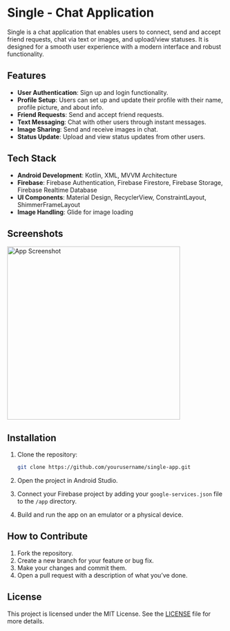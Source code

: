 # Single - Chat Application


Single is a chat application that enables users to connect, send and accept friend requests, chat via text or images, and upload/view statuses. It is designed for a smooth user experience with a modern interface and robust functionality.

## Features

- **User Authentication**: Sign up and login functionality.
- **Profile Setup**: Users can set up and update their profile with their name, profile picture, and about info.
- **Friend Requests**: Send and accept friend requests.
- **Text Messaging**: Chat with other users through instant messages.
- **Image Sharing**: Send and receive images in chat.
- **Status Update**: Upload and view status updates from other users.
  
## Tech Stack

- **Android Development**: Kotlin, XML, MVVM Architecture
- **Firebase**: Firebase Authentication, Firebase Firestore, Firebase Storage, Firebase Realtime Database
- **UI Components**: Material Design, RecyclerView, ConstraintLayout, ShimmerFrameLayout
- **Image Handling**: Glide for image loading

## Screenshots

<img src="[https://your-screenshot-url.png](https://github.com/user-attachments/assets/c919c92a-1d49-44a4-9a71-503577065f26)" width="400" alt="App Screenshot">

## Installation

1. Clone the repository:

    ```bash
    git clone https://github.com/yourusername/single-app.git
    ```

2. Open the project in Android Studio.
3. Connect your Firebase project by adding your `google-services.json` file to the `/app` directory.
4. Build and run the app on an emulator or a physical device.

## How to Contribute

1. Fork the repository.
2. Create a new branch for your feature or bug fix.
3. Make your changes and commit them.
4. Open a pull request with a description of what you’ve done.

## License

This project is licensed under the MIT License. See the [LICENSE](LICENSE) file for more details.



